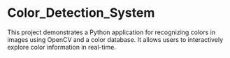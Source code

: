 # Color_Detection_System
This project demonstrates a Python application for recognizing colors in images using OpenCV and a color database. It allows users to interactively explore color information in real-time.

